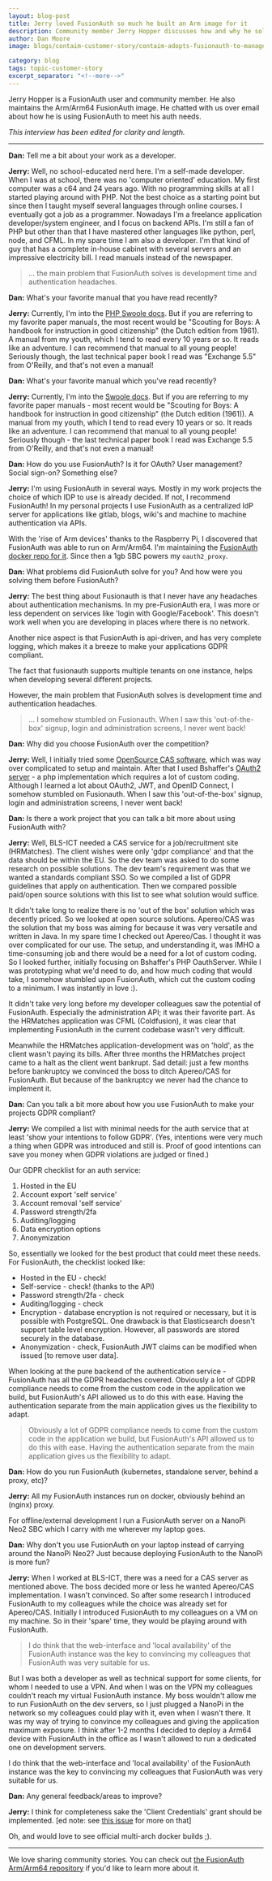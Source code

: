 ```yaml
---
layout: blog-post
title: Jerry loved FusionAuth so much he built an Arm image for it
description: Community member Jerry Hopper discusses how and why he sold FusionAuth to his colleagues.
author: Dan Moore
image: blogs/contaim-customer-story/contaim-adopts-fusionauth-to-manage-their-auth-lifecycle.png

category: blog
tags: topic-customer-story
excerpt_separator: "<!--more-->"
---
```


Jerry Hopper is a FusionAuth user and community member. He also maintains the Arm/Arm64 FusionAuth image. He chatted with us over email about how he is using FusionAuth to meet his auth needs. 

<!--more-->

*This interview has been edited for clarity and length.*

-------

**Dan:** Tell me a bit about your work as a developer.

**Jerry:** Well, no school-educated nerd here.  I'm a self-made developer. When I was at school, there was no 'computer oriented' education. My first computer was a c64 and 24 years ago. With no programming skills at all I started playing around with PHP. Not the best choice as a starting point but since then I taught myself several languages through online courses. I eventually got a job as a programmer.  Nowadays I'm a freelance application developer/system engineer, and I focus on backend APIs. I'm still a fan of PHP but other than that I have mastered other languages like python, perl, node, and CFML. In my spare time I am also a developer. I'm that kind of guy that has a complete in-house cabinet with several servers and an impressive electricity bill. I read manuals instead of the newspaper. 

> ... the main problem that FusionAuth solves is development time and authentication headaches.  

**Dan:** What's your favorite manual that you have read recently?

**Jerry:** Currently, I'm into the [PHP Swoole docs](https://www.swoole.co.uk/). But if you are referring to my favorite paper manuals, the most recent would be "Scouting for Boys: A handbook for instruction in good citizenship" (the Dutch edition from 1961). A manual from my youth, which I tend to read every 10 years or so. It reads like an adventure. I can recommend that manual to all young people! Seriously though, the last technical paper book I read was "Exchange 5.5" from O'Reilly, and that's not even a manual!

**Dan:** What's your favorite manual which you've read recently?

**Jerry:** Currently, I'm into the [Swoole docs](https://www.swoole.co.uk/docs/). But if you are referring to my favorite paper manuals - most recent would be "Scouting for Boys: A handbook for instruction in good citizenship" (the Dutch edition (1961)). A manual from my youth, which I tend to read every 10 years or so. It reads like an adventure. I can recommend that manual to all young people! Seriously though - the last technical paper book I read was Exchange 5.5 from O'Reilly, and that's not even a manual!

**Dan:** How do you use FusionAuth? Is it for OAuth? User management? Social sign-on? Something else?

**Jerry:** I'm using FusionAuth in several ways. Mostly in my work projects the choice of which IDP to use is already decided. If not, I recommend FusionAuth! In my personal projects I use FusionAuth as a centralized IdP server for applications like gitlab, blogs, wiki's and machine to machine authentication via APIs. 

With the 'rise of Arm devices' thanks to the Raspberry Pi, I discovered that FusionAuth was able to run on Arm/Arm64. I'm maintaining the [FusionAuth docker repo for it](https://github.com/jerryhopper/fusionauth-app-multiarch). Since then a 1gb SBC powers my `oauth2_proxy`.

**Dan:** What problems did FusionAuth solve for you? And how were you solving them before FusionAuth?

**Jerry:** The best thing about Fusionauth is that I never have any headaches about authentication mechanisms. In my pre-FusionAuth era, I was more or less dependent on services like 'login with Google/Facebook'. This doesn't work well when you are developing in places where there is no network.

Another nice aspect is that FusionAuth is api-driven, and has very complete logging, which makes it a breeze to make your applications GDPR compliant.  

The fact that fusionauth supports multiple tenants on one instance, helps when developing several different projects. 

However, the main problem that FusionAuth solves is development time and authentication headaches.  

> ... I somehow stumbled on Fusionauth. When I saw this 'out-of-the-box' signup, login and administration screens, I never went back! 

**Dan:** Why did you choose FusionAuth over the competition?

**Jerry:** Well, I initially tried some [OpenSource CAS software](https://github.com/apereo/cas), which was way over complicated to setup and maintain. After that I used Bshaffer's [OAuth2 server](https://bshaffer.github.io/oauth2-server-php-docs/) - a php implementation which requires a lot of custom coding. Although I learned a lot about OAuth2, JWT, and OpenID Connect, I somehow stumbled on Fusionauth. When I saw this 'out-of-the-box' signup, login and administration screens, I never went back! 
 
**Dan:** Is there a work project that you can talk a bit more about using FusionAuth with? 
 
**Jerry:** Well, BLS-ICT needed a CAS service for a job/recruitment site (HRMatches). The client wishes were only 'gdpr compliance' and that the data should be within the EU. So the dev team was asked to do some research on possible solutions. The dev team's requirement was that we wanted a standards compliant SSO. So we compiled a list of GDPR guidelines that apply on authentication. Then we compared possible paid/open source solutions with this list to see what solution would suffice.

It didn't take long to realize there is no 'out of the box' solution which was decently priced. So we looked at open source solutions.  Apereo/CAS was the solution that my boss was aiming for because it was very versatile and written in Java. In my spare time I checked out Apereo/Cas. I thought it was over complicated for our use. The setup, and understanding it, was IMHO a time-consuming job and there would be a need for a lot of custom coding. So I looked further, initially focusing on Bshaffer's PHP OauthServer.  While I was prototyping what we'd need to do, and how much coding that would take, I somehow stumbled upon FusionAuth, which cut the custom coding to a minimum. I was instantly in love :).

It didn't take very long before my developer colleagues saw the potential of FusionAuth. Especially the administration API; it was their favorite part. As the HRMatches application was CFML (Coldfusion), it was clear that implementing FusionAuth in the current codebase wasn't very difficult.  

Meanwhile the HRMatches application-development was on 'hold', as the client wasn't paying its bills. After three months the HRMatches project came to a halt as the client went bankrupt. Sad detail: just a few months before bankruptcy we convinced the boss to ditch Apereo/CAS for FusionAuth. But because of the bankruptcy we never had the chance to implement it.

**Dan:** Can you talk a bit more about how you use FusionAuth to make your projects GDPR compliant?

**Jerry:** We compiled a list with minimal needs for the auth service that at least 'show your intentions to follow GDPR'. (Yes, intentions were very much a thing when GDPR was introduced and still is. Proof of good intentions can save you money when GDPR violations are judged or fined.)

Our GDPR checklist for an auth service:

1. Hosted in the EU
1. Account export 'self service'
1. Account removal 'self service'
1. Password strength/2fa 
1. Auditing/logging
1. Data encryption options
1. Anonymization

So, essentially we looked for the best product that could meet these needs. For FusionAuth, the checklist looked like:

* Hosted in the EU - check!
* Self-service - check! (thanks to the API)
* Password strength/2fa - check
* Auditing/logging - check
* Encryption - database encryption is not required or necessary, but it is possible with PostgreSQL. One drawback is that Elasticsearch doesn't support table level encryption. However, all passwords are stored securely in the database.
* Anonymization - check, FusionAuth JWT claims can be modified when issued [to remove user data].

When looking at the pure backend of the authentication service - FusionAuth has all the GDPR headaches covered. Obviously a lot of GDPR compliance needs to come from the custom code in the application we build, but FusionAuth's API allowed us to do this with ease. Having the authentication separate from the main application gives us the flexibility to adapt.

> Obviously a lot of GDPR compliance needs to come from the custom code in the application we build, but FusionAuth's API allowed us to do this with ease. Having the authentication separate from the main application gives us the flexibility to adapt.

**Dan:** How do you run FusionAuth (kubernetes, standalone server, behind a proxy, etc)?

**Jerry:** All my FusionAuth instances run on docker, obviously behind an (nginx) proxy. 

For offline/external development I run a FusionAuth server on a NanoPi Neo2 SBC which I carry with me wherever my laptop goes. 

**Dan:** Why don't you use FusionAuth on your laptop instead of carrying around the NanoPi Neo2? Just because deploying FusionAuth to the NanoPi is more fun?
    
**Jerry:** When I worked at BLS-ICT, there was a need for a CAS server as mentioned above. The boss decided more or less he wanted Apereo/CAS implementation. I wasn't convinced. So after some research I introduced FusionAuth to my colleagues while the choice was already set for Apereo/CAS. Initially I introduced FusionAuth to my colleagues on a VM on my machine. So in their 'spare' time, they would be playing around with FusionAuth.  

> I do think that the web-interface and 'local availability' of the FusionAuth instance was the key to convincing my colleagues that FusionAuth was very suitable for us.
 
But I was both a developer as well as technical support for some clients, for whom I needed to use a VPN. And when I was on the VPN my colleagues couldn't reach my virtual FusionAuth instance. My boss wouldn't allow me to run FusionAuth on the dev servers, so I just plugged a NanoPi in the network so my colleagues could play with it, even when I wasn't there.  It was my way of trying to convince my colleagues and giving the application maximum exposure.  I think after 1-2 months I decided  to deploy a Arm64 device with FusionAuth in the office as I wasn't allowed to run a dedicated one on development servers. 

I do think that the web-interface and 'local availability' of the FusionAuth instance was the key to convincing my colleagues that FusionAuth was very suitable for us.

**Dan:** Any general feedback/areas to improve?

**Jerry:** I think for completeness sake the 'Client Credentials' grant should be implemented. [ed note: see [this issue](https://github.com/FusionAuth/fusionauth-issues/issues/155) for more on that]

Oh, and would love to see official multi-arch docker builds ;). 

-------

We love sharing community stories. You can check out [the FusionAuth Arm/Arm64 repository](https://github.com/jerryhopper/fusionauth-app-multiarch) if you'd like to learn more about it.

